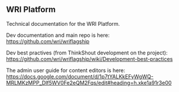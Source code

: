 ## WRI Platform

Technical documentation for the WRI Platform. 

Dev documentation and main repo is here: https://github.com/wri/wriflagship

Dev best practives (from ThinkShout development on the project): https://github.com/wri/wriflagship/wiki/Development-best-practices

The admin user guide for content editors is here: https://docs.google.com/document/d/1p7tYALKkEFyWgWQ-MRLMKzMPP_Dlf5WV0Fe2eQM2Fqs/edit#heading=h.xke1a91r3e00
